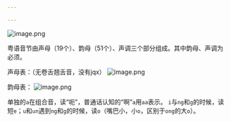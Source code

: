 ```yaml
---

---
```


![image.png](https://cdn.jsdelivr.net/gh/x-z-y/GitHubPic/202404091404780.png)

粤语音节由声母（19个）、韵母（51个）、声调三个部分组成。其中韵母、声调为必须。

声母表：（无卷舌翘舌音，没有jqx）
![image.png](https://cdn.jsdelivr.net/gh/x-z-y/GitHubPic/202404091405655.png)

韵母表：
![image.png](https://cdn.jsdelivr.net/gh/x-z-y/GitHubPic/202404091405638.png)

单独的`a`在组合音，读“呃”，普通话认知的“啊”`a`用`aa`表示。
`i`与`ng`和`g`的时候，读短`e`；`u`和`un`遇到`ng`和`g`的时候，读`o`（嘴巴小，小`o`，区别于`ong`的大`o`）。